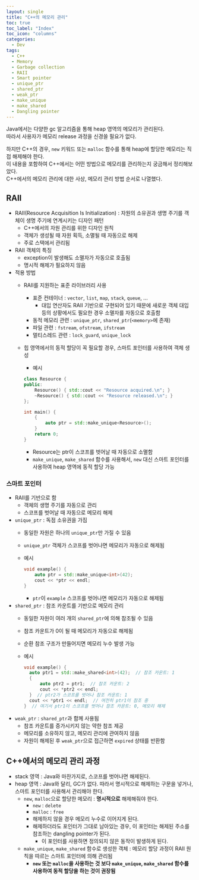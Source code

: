 ```yaml
---
layout: single
title: "C++의 메모리 관리"
toc: true
toc_label: "Index"
toc_icon: "columns"
categories:
  - Dev
tags:
  - C++
  - Memory
  - Garbage collection
  - RAII
  - Smart pointer
  - unique_ptr
  - shared_ptr
  - weak_ptr
  - make_unique
  - make_shared
  - Dangling pointer
---
```


Java에서는 다양한 gc 알고리즘을 통해 heap 영역의 메모리가 관리된다.  
따라서 사용자가 메모리 release 과정을 신경쓸 필요가 없다.

하지만 C++의 경우, `new` 키워드 또는 `malloc` 함수를 통해 heap에 할당한 메모리는 직접 해제해야 한다.  
이 내용을 포함하여 C++에서는 어떤 방법으로 메모리를 관리하는지 궁금해서 정리해보았다.  
C++에서의 메모리 관리에 대한 사상, 메모리 관리 방법 순서로 나열했다.

## RAII
- RAII(Resource Acquisition Is Initialization) : 자원의 소유권과 생명 주기를 객체이 생명 주기에 연계시키는 디자인 패턴
  - C++에서의 자원 관리를 위한 디자인 원칙
  - 객체가 생성될 때 자원 획득, 소멸될 때 자동으로 해제
  - 주로 스택에서 관리됨
- RAII 객체의 특징
  - exception이 발생해도 소멸자가 자동으로 호출됨
  - 명시적 해제가 필요하지 않음
- 적용 방법
  - RAII를 지원하는 표준 라이브러리 사용
    - 표준 컨테이너 : `vector`, `list`, `map`, `stack`, `queue`, ...
      - 대입 연산자도 RAII 기반으로 구현되어 있기 때문에 새로운 객체 대입 등의 상황에서도 필요한 경우 소멸자를 자동으로 호출함
    - 동적 메모리 관련 : `unique_ptr`, `shared_ptr`(`<memory>`에 존재)
    - 파일 관련 : `fstream`, `ofstream`, `ifstream`
    - 멀티스레드 관련 : `lock_guard`, `unique_lock`
  - 힙 영역에서의 동적 할당이 꼭 필요할 경우, 스마트 포인터를 사용하여 객체 생성
    - 예시  

    ```cpp
    class Resource {
    public:
        Resource() { std::cout << "Resource acquired.\n"; }
        ~Resource() { std::cout << "Resource released.\n"; }
    };

    int main() {
        {
            auto ptr = std::make_unique<Resource>();
        }
        return 0;
    }
    ```
    - Resource는 ptr이 스코프를 벗어날 때 자동으로 소멸함
    - `make_unique`, `make_shared` 함수를 사용해서, `new` 대신 스마트 포인터를 사용하여 heap 영역에 동적 할당 가능

### 스마트 포인터
- RAII를 기반으로 함
  - 객체의 생명 주기를 자동으로 관리
  - 스코프를 벗어날 때 자동으로 메모리 해제
- `unique_ptr` : 독점 소유권을 가짐
  - 동일한 자원은 하나의 `unique_ptr`만 가질 수 있음
  - `unique_ptr` 객체가 스코프를 벗어나면 메모리가 자동으로 해제됨
  - 예시  
  
    ```cpp
    void example() {
        auto ptr = std::make_unique<int>(42);
        cout << *ptr << endl;
    }
    ```
    - `ptr`이 `example` 스코프를 벗어나면 메모리가 자동으로 해제됨
- `shared_ptr` : 참조 카운트를 기반으로 메모리 관리
  - 동일한 자원이 여러 개의 `shared_ptr`에 의해 참조될 수 있음
  - 참조 카운트가 0이 될 때 메모리가 자동으로 해제됨
  - 순환 참조 구조가 만들어지면 메모리 누수 발생 가능
  - 예시  

    ```cpp
    void example() {
      auto ptr1 = std::make_shared<int>(42);  // 참조 카운트: 1
      {
          auto ptr2 = ptr1;  // 참조 카운트: 2
          cout << *ptr2 << endl;
      }  // ptr2가 스코프를 벗어나 참조 카운트: 1
      cout << *ptr1 << endl;  // 여전히 ptr1이 참조 중
    }  // 여기서 ptr1이 스코프를 벗어나 참조 카운트: 0, 메모리 해제
    ```
- `weak_ptr` : `shared_ptr`과 함께 사용됨
  - 참조 카운트를 증가시키지 않는 약한 참조 제공
  - 메모리를 소유하지 않고, 메모리 관리에 관여하지 않음
  - 자원이 해제된 후 `weak_ptr`으로 접근하면 `expired` 상태를 반환함

## C++에서의 메모리 관리 과정
- stack 영역 : Java와 마찬가지로, 스코프를 벗어나면 해제된다.
- heap 영역 : Java와 달리, GC가 없다. 따라서 명시적으로 해제하는 구문을 넣거나, 스마트 포인터를 사용해서 관리해야 한다.
  - `new`, `malloc`으로 할당한 메모리 : **명시적으로** 해제해줘야 한다.
    - `new` : `delete`
    - `malloc` : `free`
    - 해제하지 않을 경우 메모리 누수로 이어지게 된다.
    - 해제하더라도 포인터가 그대로 남아있는 경우, 이 포인터는 해제된 주소를 참조하는 dangling pointer가 된다.
      - 이 포인터를 사용하면 정의되지 않은 동작이 발생하게 된다.
  - `make_unique`, `make_shared` 함수로 생성한 객체 : 메모리 할당 과정이 RAII 원칙을 따르는 스마트 포인터에 의해 관리됨
    - **`new` 또는 `malloc`을 사용하는 것 보다 `make_unique`, `make_shared` 함수를 사용하여 동적 할당을 하는 것이 권장됨**